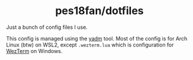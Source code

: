 <h1 align="center">pes18fan/dotfiles</h1>

Just a bunch of config files I use.

This config is managed using the [yadm](https://yadm.io) tool. Most of
the config is for Arch Linux (btw) on WSL2, except `.wezterm.lua` which
is configuration for [WezTerm](https://wezfurlong.org/wezterm) on Windows.
